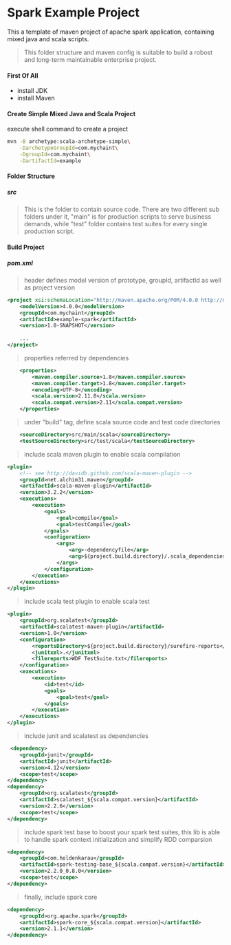 # Spark Example Project

This a template of maven project of apache spark application, containing mixed java and scala scripts.
>This folder structure and maven config is suitable to build a robost and long-term maintainable enterprise project.
#### First Of All
- install JDK
- install Maven

#### Create Simple Mixed Java and Scala Project
execute shell command to create a project
```bash
mvn -B archetype:scala-archetype-simple\
    -DarchetypeGroupId=com.mychaint\
    -DgroupId=com.mychaint\
    -DartifactId=example
```
#### Folder Structure
##### src
>This is the folder to contain source code. There are two different sub folders under it, "main" is for production scripts to 
serve business demands, while "test" folder contains test suites for every single production script.
#### Build Project
##### pom.xml
>header defines model version of prototype, groupId, artifactId as well as project version
```xml
<project xsi:schemaLocation="http://maven.apache.org/POM/4.0.0 http://maven.apache.org/xsd/maven-4.0.0.xsd">
    <modelVersion>4.0.0</modelVersion>
    <groupId>com.mychaint</groupId>
    <artifactId>example-spark</artifactId>
    <version>1.0-SNAPSHOT</version>
    
    ...
</project>
```
>properties referred by dependencies 
```xml
    <properties>
        <maven.compiler.source>1.8</maven.compiler.source>
        <maven.compiler.target>1.8</maven.compiler.target>
        <encoding>UTF-8</encoding>
        <scala.version>2.11.8</scala.version>
        <scala.compat.version>2.11</scala.compat.version>
    </properties>
```
>under "build" tag, define scala source code and test code directories
```xml
    <sourceDirectory>src/main/scala</sourceDirectory>
    <testSourceDirectory>src/test/scala</testSourceDirectory>
```
> include scala maven plugin to enable scala compilation
```xml
<plugin>
    <!-- see http://davidb.github.com/scala-maven-plugin -->
    <groupId>net.alchim31.maven</groupId>
    <artifactId>scala-maven-plugin</artifactId>
    <version>3.2.2</version>
    <executions>
        <execution>
            <goals>
                <goal>compile</goal>
                <goal>testCompile</goal>
            </goals>
            <configuration>
                <args>
                    <arg>-dependencyfile</arg>
                    <arg>${project.build.directory}/.scala_dependencies</arg>
                </args>
            </configuration>
        </execution>
    </executions>
</plugin>
```
>include scala test plugin to enable scala test
```xml
<plugin>
    <groupId>org.scalatest</groupId>
    <artifactId>scalatest-maven-plugin</artifactId>
    <version>1.0</version>
    <configuration>
        <reportsDirectory>${project.build.directory}/surefire-reports</reportsDirectory>
        <junitxml>.</junitxml>
        <filereports>WDF TestSuite.txt</filereports>
    </configuration>
    <executions>
        <execution>
            <id>test</id>
            <goals>
                <goal>test</goal>
            </goals>
        </execution>
    </executions>
</plugin>
```
>include junit and scalatest as dependencies
```xml
 <dependency>
    <groupId>junit</groupId>
    <artifactId>junit</artifactId>
    <version>4.12</version>
    <scope>test</scope>
</dependency>
<dependency>
    <groupId>org.scalatest</groupId>
    <artifactId>scalatest_${scala.compat.version}</artifactId>
    <version>2.2.6</version>
    <scope>test</scope>
</dependency>
```
>include spark test base to boost your spark test suites, this lib is able to handle spark context initialization and simplify RDD comparsion
```xml
<dependency>
    <groupId>com.holdenkarau</groupId>
    <artifactId>spark-testing-base_${scala.compat.version}</artifactId>
    <version>2.2.0_0.8.0</version>
    <scope>test</scope>
</dependency>
```
>finally, include spark core
```xml
<dependency>
    <groupId>org.apache.spark</groupId>
    <artifactId>spark-core_${scala.compat.version}</artifactId>
    <version>2.1.1</version>
</dependency>
```
